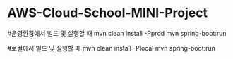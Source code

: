 # AWS-Cloud-School-MINI-Project

#운영환경에서 빌드 및 실행할 때
mvn clean install -Pprod
mvn spring-boot:run

#로컬에서 빌드 및 실행할 때
mvn clean install -Plocal
mvn spring-boot:run

